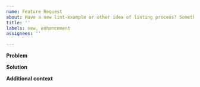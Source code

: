 ```yaml
---
name: Feature Request
about: Have a new lint-example or other idea of linting process? Something should be enhanced / implemented?
title: ''
labels: new, enhancement
assignees: ''

---
```


<!-- ✨ Thanks for feature suggesting! ➡️ Please don't ignore this template -->

**Problem**
<!-- Describe related problem, if you have
A clear and concise description of what the problem is. Ex. I'm always frustrated when [...] -->

**Solution**
<!-- Describe desired solution
A clear and concise description of what you want to happen. -->

**Additional context**
<!-- Add any other context or screenshots about the feature request here, maybe - alternatives you've considered. -->
